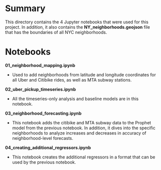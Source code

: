 # Summary

This directory contains the 4 Jupyter notebooks that were used for this project. In addition, it also contains the **NY_neighborhoods.geojson** file that has the boundaries of all NYC neighborhoods.

# Notebooks

**01_neighborhood_mapping.ipynb**

* Used to add neighborhoods from latitude and longitude coordinates for all Uber and Citibike rides, as well as MTA subway stations.

**02_uber_pickup_timeseries.ipynb**

* All the timeseries-only analysis and baseline models are in this notebook.

**03_neighborhood_forecasting.ipynb**

* This notebook adds the citibike and MTA subway data to the Prophet model from the previous notebook. In addition, it dives into the specific neighborhoods to analyze increases and decreases in accuracy of neighborhood-level forecasts. 

**04_creating_additional_regressors.ipynb**

* This notebook creates the additional regressors in a format that can be used by the previous notebook.